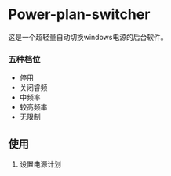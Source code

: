 # Power-plan-switcher
这是一个超轻量自动切换windows电源的后台软件。
### 五种档位
- 停用
- 关闭睿频
- 中频率
- 较高频率
- 无限制


## 使用
1. 设置电源计划
